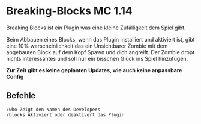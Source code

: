 # Breaking-Blocks MC 1.14

Breaking Blocks ist ein Plugin was eine kleine Zufälligkeit dem Spiel gibt. 

Beim Abbauen eines Blocks, wenn das Plugin installiert und aktiviert ist, gibt eine 10% warscheinlichkeit das 
ein Unsichtbarer Zombie mit dem abgebauten Block auf dem Kopf Spawn und dich angreift. Der Zombie dropt nichts interessantes und soll
nur ein bisschen Glück ins Spiel hinzufügen.

**Zur Zeit gibt es keine geplanten Updates, wie auch keine anpassbare Config**

## Befehle
```
/who Zeigt den Namen des Developers
/blocks Aktiviert oder deaktivert das Plugin
```
